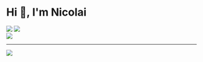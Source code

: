 <h1>Hi 👋, I'm Nicolai</h1>

![](https://github-readme-stats.vercel.app/api?username=NicolaiDybro&theme=dracula&hide_border=false&include_all_commits=true&count_private=true)
![](https://github-readme-streak-stats.herokuapp.com/?user=NicolaiDybro&theme=dracula&hide_border=false)<br/>
![](https://github-readme-stats.vercel.app/api/top-langs/?username=NicolaiDybro&theme=dracula&hide_border=false&include_all_commits=true&count_private=true&layout=compact)

---
[![](https://visitcount.itsvg.in/api?id=NicolaiDybro&icon=1&color=1)](https://visitcount.itsvg.in)
